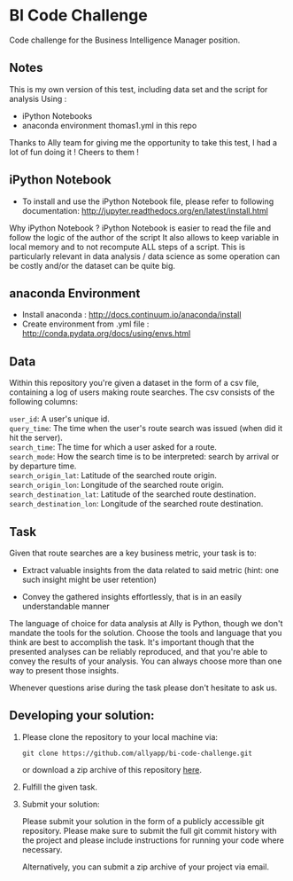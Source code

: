 # BI Code Challenge

Code challenge for the Business Intelligence Manager position.

## Notes

This is my own version of this test, including data set and the script for analysis
Using :
 - iPython Notebooks
 - anaconda environment thomas1.yml in this repo



Thanks to Ally team for giving me the opportunity to take this test, I had a lot of fun doing it ! Cheers to them !

## iPython Notebook
   - To install and use the iPython Notebook file, please refer to following documentation:
http://jupyter.readthedocs.org/en/latest/install.html

Why iPython Notebook ?
iPython Notebook is easier to read the file and follow the logic of the author of the script
It also allows to keep variable in local memory and to not recompute ALL steps of a script.
This is particularly relevant in data analysis / data science as some operation can be costly and/or the dataset can be
quite big.

## anaconda Environment
   - Install anaconda : http://docs.continuum.io/anaconda/install
   - Create environment from .yml file : http://conda.pydata.org/docs/using/envs.html

## Data

Within this repository you're given a dataset in the form of a csv file, containing a log of users making route searches. The csv consists of the following columns:

`user_id`: A user's unique id.<br>
`query_time`: The time when the user's route search was issued (when did it hit the server).<br>
`search_time`: The time for which a user asked for a route.<br>
`search_mode`: How the search time is to be interpreted: search by arrival or by departure time.<br>
`search_origin_lat`: Latitude of the searched route origin.<br>
`search_origin_lon`: Longitude of the searched route origin.<br>
`search_destination_lat`: Latitude of the searched route destination.<br>
`search_destination_lon`: Longitude of the searched route destination.

## Task

Given that route searches are a key business metric, your task is to:

   - Extract valuable insights from the data related to said metric (hint: one such insight might be user retention)

   - Convey the gathered insights effortlessly, that is in an easily understandable manner

The language of choice for data analysis at Ally is Python, though we don't mandate the tools for the solution. Choose the tools and language that you think are best to accomplish the task. It's important though that the presented analyses can be reliably reproduced, and that you're able to convey the results of your analysis. You can always choose more than one way to present those insights.

Whenever questions arise during the task please don't hesitate to ask us.

## Developing your solution:

1. Please clone the repository to your local machine via:

    ```
    git clone https://github.com/allyapp/bi-code-challenge.git
    ```

    or download a zip archive of this repository [here](https://github.com/allyapp/bi-code-challenge/archive/master.zip).

2. Fulfill the given task.

3. Submit your solution:

    Please submit your solution in the form of a publicly accessible git repository. Please make sure to submit the full git commit history with the project and please include instructions for running your code where necessary.

    Alternatively, you can submit a zip archive of your project via email.
